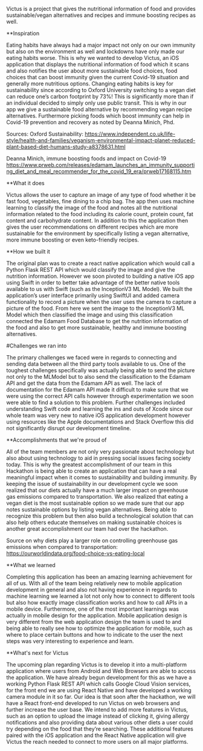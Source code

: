 Victus is a project that gives the nutritional information of food and provides sustainable/vegan alternatives and recipes and immune boosting recipes as well.

**Inspiration

Eating habits have always had a major impact not only on our own immunity but also on the environment as well and lockdowns have only made our eating habits worse. This is why we wanted to develop Victus, an iOS application that displays the nutritional information of food which it scans and also notifies the user about more sustainable food choices, food choices that can boost immunity given the current Covid-19 situation and generally more nutritious options. Changing eating habits is key for sustainability since according to Oxford University switching to a vegan diet can reduce one’s carbon footprint by 73%! This is significantly more than if an individual decided to simply only use public transit. This is why in our app we give a sustainable food alternative by recommending vegan recipe alternatives. Furthermore picking foods which boost immunity can help in Covid-19 prevention and recovery as noted by Deanna Minich, Phd.

Sources: Oxford Sustainability: https://www.independent.co.uk/life-style/health-and-families/veganism-environmental-impact-planet-reduced-plant-based-diet-humans-study-a8378631.html

Deanna Minich, immune boosting foods and impact on Covid-19 https://www.prweb.com/releases/edamam_launches_an_immunity_supporting_diet_and_meal_recommender_for_the_covid_19_era/prweb17168115.htm

**What it does

Victus allows the user to capture an image of any type of food whether it be fast food, vegetables, fine dining to a chip bag. The app then uses machine learning to classify the image of the food and notes all the nutritional information related to the food including its calorie count, protein count, fat content and carbohydrate content. In addition to this the application then gives the user recommendations on different recipes which are more sustainable for the environment by specifically listing a vegan alternative, more immune boosting or even keto-friendly recipes.

**How we built it

The original plan was to create a react native application which would call a Python Flask REST API which would classify the image and give the nutrition information. However we soon pivoted to building a native iOS app using Swift in order to better take advantage of the better native tools available to us with Swift (such as the InceptionV3 ML Model). We built the application’s user interface primarily using SwiftUI and added camera functionality to record a picture when the user uses the camera to capture a picture of the food. From here we sent the image to the InceptionV3 ML Model which then classified the image and using this classification connected the Edamam Food Database to get the nutrition information of the food and also to get more sustainable, healthy and immune boosting alternatives.

#Challenges we ran into

The primary challenges we faced were in regards to connecting and sending data between all the third party tools available to us. One of the toughest challenges specifically was actually being able to send the picture not only to the MLModel but to also send the classification to the Edamam API and get the data from the Edamam API as well. The lack of documentation for the Edamam API made it difficult to make sure that we were using the correct API calls however through experimentation we soon were able to find a solution to this problem. Further challenges included understanding Swift code and learning the ins and outs of Xcode since our whole team was very new to native iOS application development however using resources like the Apple documentations and Stack Overflow this did not significantly disrupt our development timeline.

**Accomplishments that we're proud of

All of the team members are not only very passionate about technology but also about using technology to aid in pressing social issues facing society today. This is why the greatest accomplishment of our team in this Hackathon is being able to create an application that can have a real meaningful impact when it comes to sustainability and building immunity. By keeping the issue of sustainability in our development cycle we soon realized that our diets actually have a much larger impact on greenhouse gas emissions compared to transportation. We also realized that eating a vegan diet is the most sustainable option so we made sure that our app notes sustainable options by listing vegan alternatives. Being able to recognize this problem but then also build a technological solution that can also help others educate themselves on making sustainable choices is another great accomplishment our team had over the hackathon.

Source on why diets play a larger role on controlling greenhouse gas emissions when compared to transportation: https://ourworldindata.org/food-choice-vs-eating-local

**What we learned

Completing this application has been an amazing learning achievement for all of us. With all of the team being relatively new to mobile application development in general and also not having experience in regards to machine learning we learned a lot not only how to connect to different tools but also how exactly image classification works and how to call APIs in a mobile device. Furthermore, one of the most important learnings was actually in mobile design for the application. Mobile application design is very different from the web application design the team is used to and being able to really see how to optimize the application for mobile, such as where to place certain buttons and how to indicate to the user the next steps was very interesting to experience and learn.

**What's next for Victus

The upcoming plan regarding Victus is to develop it into a multi-platform application where users from Android and Web Browsers are able to access the application. We have already begun development for this as we have a working Python Flask REST API which calls Google Cloud Vision services, for the front end we are using React Native and have developed a working camera module in it so far. Our idea is that soon after the hackathon, we will have a React front-end developed to run Victus on web browsers and further increase the user base. We intend to add more features in Victus, such as an option to upload the image instead of clicking it, giving allergy notifications and also providing data about various other diets a user could try depending on the food that they’re searching. These additional features paired with the iOS application and the React Native application will give Victus the reach needed to connect to more users on all major platforms.
